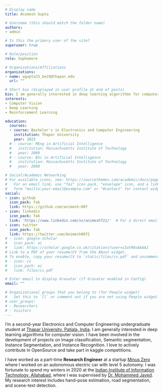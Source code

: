```yaml
---
# Display name
title: Animesh Gupta

# Username (this should match the folder name)
authors:
- admin

# Is this the primary user of the site?
superuser: true

# Role/position
role: Sophomore

# Organizations/Affiliations
organizations:
- name: agupta33_be19@thapar.edu
  url: ""

# Short bio (displayed in user profile at end of posts)
bio: I am generally interested in deep learning algorithms for computer vision. I have been involved in the development of projects on Image classification, Semantic segmentation, Instance Segmentation, and Instance Recognition. I love to actively contribute in OpenSource and take part in kaggle competitions.
interests:
- Computer Vision
- Deep Learning
- Reinforcement Learning

education:
  courses:
  - course: Bachelor's in Electronics and Computer Engineering
    institution: Thapar University
    year: 2023
  # - course: MEng in Artificial Intelligence
  #   institution: Massachusetts Institute of Technology
  #   year: 2009
  # - course: BSc in Artificial Intelligence
  #   institution: Massachusetts Institute of Technology
  #   year: 2008

# Social/Academic Networking
# For available icons, see: https://sourcethemes.com/academic/docs/page-builder/#icons
#   For an email link, use "fas" icon pack, "envelope" icon, and a link in the
#   form "mailto:your-email@example.com" or "#contact" for contact widget.
social:
- icon: github
  icon_pack: fab
  link: https://github.com/animesh-007 
- icon: linkedin
  icon_pack: fab
  link: 'https://www.linkedin.com/in/animesh721/'  # For a direct email link, use "mailto:test@example.org".
- icon: twitter
  icon_pack: fab
  link: https://twitter.com/Animesh0072
# - icon: google-scholar
#   icon_pack: ai
#   link: https://scholar.google.co.uk/citations?user=sIwtMXoAAAAJ
# Link to a PDF of your resume/CV from the About widget.
# To enable, copy your resume/CV to `static/files/cv.pdf` and uncomment the lines below.
# - icon: cv
#   icon_pack: ai
#   link: files/cv.pdf

# Enter email to display Gravatar (if Gravatar enabled in Config)
email: ""

# Organizational groups that you belong to (for People widget)
#   Set this to `[]` or comment out if you are not using People widget.
# user_groups:
# - Researchers
# - Visitors
---
```


I’m a second-year Electronics and Computer Engineering undergraduate student at [Thapar University, Patiala, India](http://www.thapar.edu/). I am generally interested in deep learning algorithms for computer vision. I have been involved in the development of projects on Image classification, Semantic segmentation, Instance Segmentation, and Instance Recognition. I love to actively contribute in OpenSource and take part in kaggle competitions.

I have worked as a part-time **Research Engineer** at a startup [Minus Zero](https://minuszero.in/) where I worked on an autonomous electric car with level 5 autonomy. I was fortunate to spend my winters in 2020 at the [Indian Institute of Information Technology, Allahabad](https://www.iiita.ac.in/), where I was supervised by [Dr. Mohammed Javed](http://scholar.google.co.in/citations?user=EN6ZZmgAAAAJ&hl=en). My research interest includes hand-pose estimation, road segmentation, and scene-text detection.
